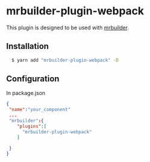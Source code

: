 mrbuilder-plugin-webpack
===
This plugin is designed to be used with [mrbuilder](https://github.com/jspears/mrbuilder).

## Installation
```sh
  $ yarn add "mrbuilder-plugin-webpack" -D
```
## Configuration
In package.json
```json
{
 "name":"your_component"
 ...
 "mrbuilder":{
    "plugins":[
      "mrbuilder-plugin-webpack"
    ]

 }
}
```
